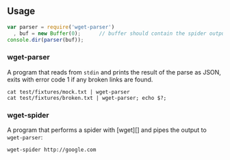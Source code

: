 ## Usage

```javascript
var parser = require('wget-parser')
  , buf = new Buffer(0);      // buffer should contain the spider output
console.dir(parser(buf));
```

### wget-parser

A program that reads from `stdin` and prints the result of the parse as JSON, exits with error code 1 if any broken links are found.

```
cat test/fixtures/mock.txt | wget-parser
cat test/fixtures/broken.txt | wget-parser; echo $?;
```

### wget-spider

A program that performs a spider with [wget][] and pipes the output to `wget-parser`:

```
wget-spider http://google.com
```
